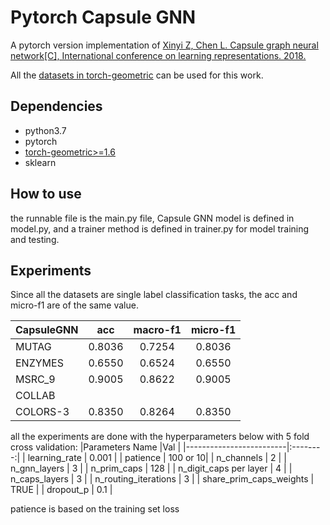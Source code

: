 # Pytorch Capsule GNN
A pytorch version implementation of [Xinyi Z, Chen L. Capsule graph neural network[C], International conference on learning representations. 2018.](https://openreview.net/forum?id=Byl8BnRcYm)

All the [datasets in torch-geometric](https://pytorch-geometric.readthedocs.io/en/latest/modules/datasets.html) can be used for this work.

## Dependencies

* python3.7
* pytorch
* [torch-geometric>=1.6](https://pytorch-geometric.readthedocs.io/en/latest/)
* sklearn

## How to use
the runnable file is the main.py file, Capsule GNN model is defined in model.py, and a trainer method is defined in trainer.py for model training and testing.



## Experiments
Since all the datasets are single label classification tasks, the acc and micro-f1 are of the same value.

| CapsuleGNN | acc    | macro-f1 | micro-f1 |
|------------|:------:|:--------:|:--------:|
| MUTAG      | 0.8036 | 0.7254   | 0.8036   |
| ENZYMES    | 0.6550 | 0.6524   | 0.6550   |
| MSRC_9     | 0.9005 | 0.8622   | 0.9005   |
| COLLAB     |        |          |          |
| COLORS-3   | 0.8350 | 0.8264   | 0.8350   |

all the experiments are done with the hyperparameters below with 5 fold cross validation:
|Parameters Name          |Val       |
|-------------------------|:--------:|
| learning_rate           | 0.001    |
| patience                | 100 or 10|
| n_channels              | 2        |
| n_gnn_layers            | 3        |
| n_prim_caps             | 128      |
| n_digit_caps per layer  | 4        |
| n_caps_layers           | 3        |
| n_routing_iterations    | 3        |
| share_prim_caps_weights | TRUE     |
| dropout_p               | 0.1      |


patience is based on the training set loss
